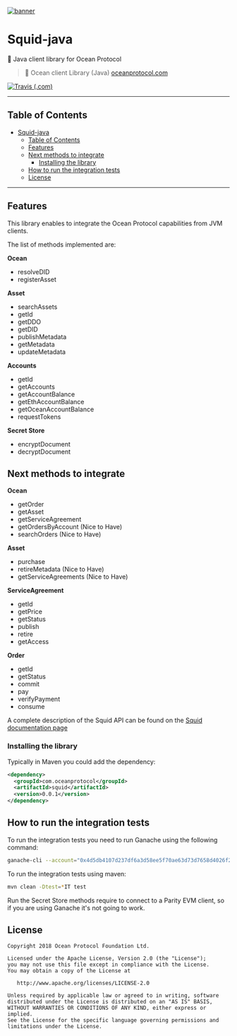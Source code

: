 [![banner](https://raw.githubusercontent.com/oceanprotocol/art/master/github/repo-banner%402x.png)](https://oceanprotocol.com)

# Squid-java
🦑 Java client library for Ocean Protocol

> 🐳 Ocean client Library (Java)
> [oceanprotocol.com](https://oceanprotocol.com)

[![Travis (.com)](https://img.shields.io/travis/com/oceanprotocol/squid-java.svg)](https://travis-ci.com/oceanprotocol/squid-java)

---

## Table of Contents

   * [Squid-java](#squid-java)
      * [Table of Contents](#table-of-contents)
      * [Features](#features)
      * [Next methods to integrate](#next-methods-to-integrate)
         * [Installing the library](#installing-the-library)
      * [How to run the integration tests](#how-to-run-the-integration-tests)
      * [License](#license)


---

## Features

This library enables to integrate the Ocean Protocol capabilities from JVM clients.

The list of methods implemented are:

**Ocean**

* resolveDID
* registerAsset

**Asset**

* searchAssets
* getId
* getDDO
* getDID
* publishMetadata
* getMetadata
* updateMetadata

**Accounts**

* getId
* getAccounts
* getAccountBalance
* getEthAccountBalance
* getOceanAccountBalance
* requestTokens

**Secret Store**

* encryptDocument
* decryptDocument


## Next methods to integrate

**Ocean**


* getOrder
* getAsset
* getServiceAgreement
* getOrdersByAccount (Nice to Have)
* searchOrders (Nice to Have)

**Asset**

* purchase
* retireMetadata (Nice to Have)
* getServiceAgreements (Nice to Have)

**ServiceAgreement**

* getId
* getPrice
* getStatus
* publish
* retire
* getAccess

**Order**

* getId
* getStatus
* commit
* pay
* verifyPayment
* consume


A complete description of the Squid API can be found on the [Squid documentation page](https://github.com/oceanprotocol/dev-ocean/blob/master/doc/development/squid.md)


### Installing the library

Typically in Maven you could add the dependency:

```xml
<dependency>
  <groupId>com.oceanprotocol</groupId>
  <artifactId>squid</artifactId>
  <version>0.0.1</version>
</dependency>
```


## How to run the integration tests

To run the integration tests you need to run Ganache using the following command:

```bash
ganache-cli --account="0x4d5db4107d237df6a3d58ee5f70ae63d73d7658d4026f2eefd2f204c81682cb7,100000000000000000000000000000000000"
```

To run the integration tests using maven:

```bash
mvn clean -Dtest=*IT test
```

Run the Secret Store methods require to connect to a Parity EVM client, so if you are using Ganache it's not going to work.



## License

```
Copyright 2018 Ocean Protocol Foundation Ltd.

Licensed under the Apache License, Version 2.0 (the "License");
you may not use this file except in compliance with the License.
You may obtain a copy of the License at

   http://www.apache.org/licenses/LICENSE-2.0

Unless required by applicable law or agreed to in writing, software
distributed under the License is distributed on an "AS IS" BASIS,
WITHOUT WARRANTIES OR CONDITIONS OF ANY KIND, either express or implied.
See the License for the specific language governing permissions and
limitations under the License.

